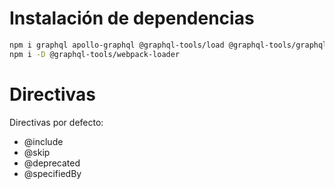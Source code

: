 # Instalación de dependencias

```sh
npm i graphql apollo-graphql @graphql-tools/load @graphql-tools/graphql-file-loader
npm i -D @graphql-tools/webpack-loader
```

# Directivas

Directivas por defecto:

- @include
- @skip
- @deprecated
- @specifiedBy